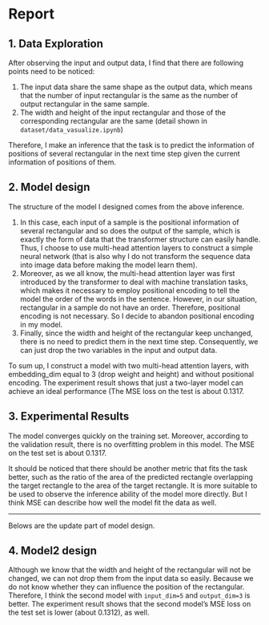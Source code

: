 # Report

## 1. Data Exploration

After observing the input and output data, I find that there are following points need to be noticed:

1. The input data share the same shape as the output data, which means that the number of input rectangular is the same as the number of output rectangular in the same sample.
2. The width and height of the input rectangular and those of the corresponding rectangular are the same (detail shown in `dataset/data_vasualize.ipynb`)

Therefore, I make an inference that the task is to predict the information of positions of several rectangular in the next time step given the current information of positions of them.

## 2. Model design

The structure of the model I designed comes from the above inference.

1. In this case, each input of a sample is the positional information of several rectangular and so does the output of the sample, which is exactly the form of data that the transformer structure can easily handle. Thus, I choose to use multi-head attention layers to construct a simple neural network (that is also why I do not transform the sequence data into image data before making the model learn them).
2. Moreover, as we all know, the multi-head attention layer was first introduced by the transformer to deal with machine translation tasks, which makes it necessary to employ positional encoding to tell the model the order of the words in the sentence. However, in our situation, rectangular in a sample do not have an order. Therefore, positional encoding is not necessary. So I decide to abandon positional encoding in my model.
3. Finally, since the width and height of the rectangular keep unchanged, there is no need to predict them in the next time step. Consequently, we can just drop the two variables in the input and output data.

To sum up, I construct a model with two multi-head attention layers, with embedding_dim equal to 3 (drop weight and height) and without positional encoding. The experiment result shows that just a two-layer model can achieve an ideal performance (The MSE loss on the test is about 0.1317.

## 3. Experimental Results

The model converges quickly on the training set. Moreover, according to the validation result, there is no overfitting problem in this model. The MSE on the test set is about 0.1317.

It should be noticed that there should be another metric that fits the task better, such as the ratio of the area of the predicted rectangle overlapping the target rectangle to the area of the target rectangle. It is more suitable to be used to observe the inference ability of the model more directly. But I think MSE can describe how well the model fit the data as well.

-------------
Belows are the update part of model design.


## 4. Model2 design

Although we know that the width and height of the rectangular will not be changed, we can not drop them from the input data so easily. Because we do not know whether they can influence the position of the rectangular. Therefore, I think the second model with `input_dim=5` and `output_dim=3` is better. The experiment result shows that the second model’s MSE loss on the test set is lower (about 0.1312), as well. 

